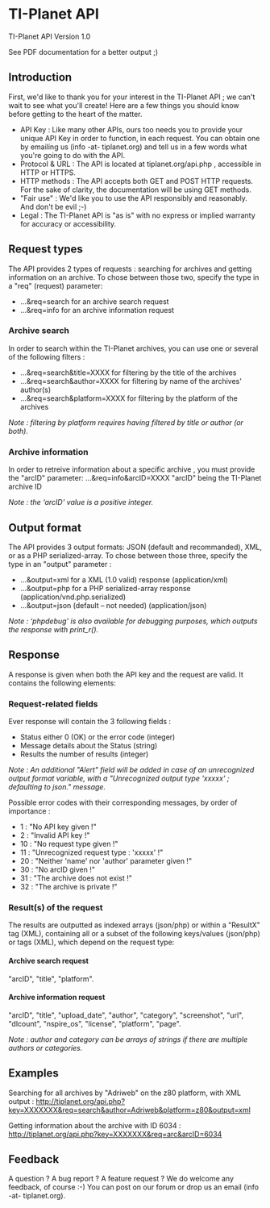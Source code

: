 ﻿TI-Planet API
===

TI-Planet API					     Version 1.0 

See PDF documentation for a better output ;)

 
## Introduction
First, we'd like to thank you for your interest in the TI-Planet API ; we can't wait to see what you'll create!
Here are a few things you should know before getting to the heart of the matter.
*	API Key : Like many other APIs, ours too needs you to provide your unique API Key in order to function, in each request. You can obtain one by emailing us (info -at- tiplanet.org) and tell us in a few words what you're going to do with the API.
*	Protocol & URL : The API is located at  tiplanet.org/api.php , accessible in HTTP or HTTPS.
*	HTTP methods : The API accepts both GET and POST HTTP requests. For the sake of clarity, the documentation will be using GET methods.
*	"Fair use" : We'd like you to use the API responsibly and reasonably. And don't be evil ;-)
*	Legal : The TI-Planet API is "as is" with no express or implied warranty for accuracy or accessibility.


## Request types
The API provides 2 types of requests : searching for archives and getting information on an archive.
To chose between those two, specify the type in a "req" (request) parameter:
* …&req=search    	for an archive search request
*	…&req=info    	        	for an archive information request 

### Archive search
In order to search within the TI-Planet archives, you can use one or several of the following filters : 
*	…&req=search&title=XXXX       for filtering by the title of the archives
*	…&req=search&author=XXXX      for filtering by name of the archives' author(s)
*	…&req=search&platform=XXXX    for filtering by the platform of the archives

*Note : filtering by platform requires having filtered by title or author (or both).*

### Archive information
In order to retreive information about a specific archive , you must provide the "arcID" parameter: 
…&req=info&arcID=XXXX      	  "arcID" being the TI-Planet archive ID

*Note : the ‘arcID' value is a positive integer.*


## Output format
The API provides 3 output formats: JSON (default and recommanded), XML, or as a PHP serialized-array.
To chose between those three, specify the type in an "output" parameter :
*	…&output=xml     for a XML (1.0 valid) response (application/xml)
*	…&output=php     for a PHP serialized-array response (application/vnd.php.serialized)
*	…&output=json    (default – not needed) (application/json)

*Note :  ‘phpdebug' is also available for debugging purposes, which outputs the response with print_r().*


## Response
A response is given when both the API key and the request are valid. It contains the following elements:

### Request-related fields
Ever response will contain the 3 following fields :
*	Status         either 0 (OK) or the error code	(integer)
*	Message        details about the Status		(string)
*	Results        the number of results		(integer)

*Note : An additional "Alert" field will be added in case of an unrecognized output format variable, with a "Unrecognized output type 'xxxxx' ; defaulting to json." message.*

Possible error codes with their corresponding messages, by order of importance :
*	 1 : "No API key given !"
*	 2 : "Invalid API key !"
*	10 : "No request type given !"
*	11 : "Unrecognized request type : 'xxxxx' !"
*	20 : "Neither 'name' nor 'author' parameter given !"
*	30 : "No arcID given !"
*	31 : "The archive does not exist !"
*	32 : "The archive is private !"

### Result(s) of the request
The results are outputted as indexed arrays (json/php) or within a "ResultX" tag (XML), containing all or a subset of the following keys/values (json/php) or tags (XML), which depend on the request type:

#### Archive search request
"arcID", "title", "platform".

#### Archive information request
"arcID", "title", "upload_date", "author", "category", "screenshot", "url", "dlcount", "nspire_os", "license", "platform", "page".

*Note : author and category can be arrays of strings if there are multiple authors or categories.*


## Examples
Searching for all archives by "Adriweb" on the z80 platform, with XML output :
http://tiplanet.org/api.php?key=XXXXXXX&req=search&author=Adriweb&platform=z80&output=xml

Getting information about the archive with ID 6034 :
http://tiplanet.org/api.php?key=XXXXXXX&req=arc&arcID=6034


## Feedback
A question ? A bug report ? A feature request ? We do welcome any feedback, of course :-) 
You can post on our forum or drop us an email (info -at- tiplanet.org).

